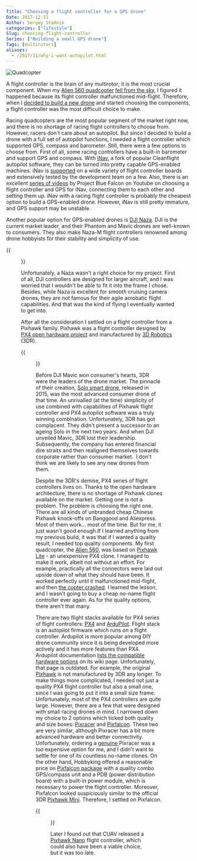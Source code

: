 ```yaml
---
Title: "Choosing a flight controller for a GPS drone"
Date: 2017-12-31
Author: Sergey Stadnik
categories: ["lifestyle"]
Slug: choosing-flight-controller
Series: ["Building a small GPS drone"]
Tags: [multirotors]
aliases:
  - /2017/11/why-i-want-autopilot.html
---
```


![Quadcopter](https://lh3.googleusercontent.com/-1HQcq8c4nPI/WkdMe4ga2pI/AAAAAAAA6H8/zh_5dpq3ZE0IqyvpH4UqO_4rSlCSozBXQCE0YBhgL/s800/pexels-photo-529599.jpeg)

A flight controller is the brain of any multirotor; it is the most crucial component. When my <a href="../../2016/09/alien-560-quadcopter-build-part-1-parts.html">Alien 560 quadcopter</a> <a href="https://youtu.be/SFSsMt6lBdg">fell from the sky</a>, I figured it happened because its flight controller malfunctioned mid-flight. Therefore, when I <a href="/2017/11/why-i-want-autopilot.html">decided to build a new drone</a> and started choosing the components, a flight controller was the most difficult choice to make.

Racing quadcopters are the most popular segment of the market right now, and there is no shortage of racing flight controllers to choose from. However, racers don't care about an autopilot. But since I decided to build a drone with a full set of autopilot functions, I needed a flight controller which supported GPS, compass and barometer. Still, there were a few options to choose from. First of all, some racing controllers have a built-in barometer and support GPS and compass. With <a href="http://inavflight.com/">iNav</a>, a fork of popular Cleanflight autopilot software, they can be turned into pretty capable GPS-enabled machines. iNav is <a href="https://github.com/iNavFlight/inav/wiki/Supported-boards">supported</a> on a wide variety of flight controller boards and extensively tested by the development team on a few. Also, there is an excellent <a href="https://www.youtube.com/playlist?list=PLiYYhnH4BhI8DKSj5LLo2U7y5bTdqAZr1">series of videos</a> by Project Blue Falcon on Youtube on choosing a flight controller and GPS for iNav, connecting them to each other and setting them up. iNav with a racing flight controller is probably the cheapest option to build a GPS-enabled drone. However, iNav is still pretty immature, and GPS support may be unstable.

Another popular option for GPS-enabled drones is <a href="https://www.dji.com/naza-m-v2">DJI Naza</a>. DJI is the current market leader, and their Phantom and Mavic drones are well-known to consumers. They also make Naza-M flight controllers renowned among drone hobbyists for their stability and simplicity of use.

{{<figure src="https://lh3.googleusercontent.com/-Hogi68paxtI/WkhOkIBD35I/AAAAAAAA6LU/TZFmGf4BQX0nWu1QAchsAo_bcp7H9arRwCE0YBhgL/s400/Naza_m2.jpg" alt="DJI Naza-M V2" caption="DJI Naza-M V2 | Source: " attr="dji.com" attrlink="https://www.dji.com/naza-m-v2?site=brandsite&amp;from=landing_page">}}

Unfortunately, a Naza wasn't a right choice for my project. First of all, DJI controllers are designed for larger aircraft, and I was worried that I wouldn't be able to fit it into the frame I chose. Besides, while Naza is excellent for smooth cruising camera drones, they are not famous for their agile acrobatic flight capabilities. And that was the kind of flying I eventually wanted to get into.

After all the consideration I settled on a flight controller from a Pixhawk family. Pixhawk was a flight controller designed by <a href="https://pixhawk.org/">PX4 open hardware project</a> and manufactured by <a href="https://3dr.com/">3D Robotics</a> (3DR).

{{<figure src="https://lh3.googleusercontent.com/-CsIJFeTzOAo/WkhPykfS_QI/AAAAAAAA6L0/C_PxTCfuvxAS0C8X7W2JKZGt6HBaxqB0ACE0YBhgL/s640/pixhawk.jpg" alt="Pixhawk Flight Controller" caption="Pixhawk Flight Controller | Source: " attr="pixhawk.org" attrlink="https://pixhawk.org/">}}

Before DJI Mavic won consumer's hearts, 3DR were the leaders of the drone market. The pinnacle of their creation, <a href="https://3dr.com/solo-drone/">Solo smart drone</a>, released in 2015, was the most advanced consumer drone of that time. An unrivalled (at the time) simplicity of use combined with capabilities of Pixhawk flight controller and PX4 autopilot software was a truly winning combination. Unfortunately, 3DR has got complacent. They didn't present a successor to an ageing Solo in the next two years. And when DJI unveiled Mavic, 3DR lost their leadership. Subsequently, the company has entered financial dire straits and then realigned themselves towards corporate rather than consumer market.  I don't think we are likely to see any new drones from them.

Despite the 3DR's demise, PX4 series of flight controllers lives on. Thanks to the open hardware architecture, there is no shortage of Pixhawk clones available on the market. Getting one is not a problem. The problem is choosing the right one. There are all kinds of unbranded cheap Chinese Pixhawk knock-offs on Banggood and Aliexpress. Most of them work... most of the time. But for me, it just wasn't good enough.If I learned anything from my previous build, it was that if I wanted a quality result, I needed top quality components. My first quadcopter, the <a href="/2016/09/alien-560-quadcopter-build-part-1-parts.html">Alien 560</a>, was based on <a href="https://www.rcgroups.com/forums/showthread.php?2418029-Pixhawk-LITE-mini-pixhawk-clone">Pixhawk Lite</a> - an unexpensive PX4 clone. I managed to make it work, albeit not without an effort. For example, practically all the connectors were laid out upside down of what they should have been. It worked perfectly until it malfunctioned mid-flight, and then <a href="https://youtu.be/SFSsMt6lBdg">the copter crashed</a>. I learned the lesson, and I wasn't going to buy a cheap no-name flight controller ever again. As for the quality options, there aren't that many.

There are two flight stacks available for PX4 series of flight controllers: <a href="http://px4.io/">PX4</a> and <a href="http://ardupilot.org/">ArduPilot</a>. Flight stack is an autopilot firmware which runs on a flight controller. Ardupilot is more popular among DIY drone community since it is being developed more actively and it has more features than PX4. Ardupilot documentation <a href="http://ardupilot.org/copter/docs/common-autopilots.html">lists the compatible hardware options</a> on its wiki page. Unfortunately, that page is outdated. For example, the original <a href="http://ardupilot.org/copter/docs/common-pixhawk-overview.html">Pixhawk</a> is not manufactured by 3DR any longer. To make things more complicated, I needed not just a quality PX4 flight controller but also a small one, since I was going to put it into a small size frame. Unfortunately, most of the PX4 controllers are quite large. However, there are a few that were designed with small racing drones in mind. I narrowed down my choice to 2 options which ticked both quality and size boxes: <a href="https://pixhawk.org/modules/pixracer">Pixracer</a> and <a href="http://www.holybro.com/product/8">Pixfalcon</a>. These two are very similar, although Pixracer has a bit more advanced hardware and better connectivity. Unfortunately, ordering a <a href="https://store.mrobotics.io/category-s/112.htm">genuine </a>Pixracer was a too expensive option for me, and I didn't want to settle for one of its countless no-name clones. On the other hand, Hobbyking offered a reasonable price on <a href="https://hobbyking.com/en_us/pixfalcon-micro-px4-autopilot-plus-micro-m8n-gps-and-mega-pbd-power-module.html">Pixfalcon package</a> with a quality combo GPS/compass unit and a PDB (power distribution board) with a built-in power module, which is necessary to power the flight controller. Moreover, Pixfalcon looked suspiciously similar to the official 3DR <a href="https://store.3dr.com/products/3dr-pixhawk">Pixhawk Mini</a>. Therefore, I settled on Pixfalcon.

{{<figure src="https://lh3.googleusercontent.com/-AOHTtmJapLE/WkhR1k-0JGI/AAAAAAAA6Mc/dCLm1poVZwwiU1tjYv1vA-lLYvO08l_lwCE0YBhgL/s320/pixfalcon.png" alt="Pixfalcon flight controller" caption="Pixfalcon flight controller | Source: " attr="www.holybro.com" attrlink="http://www.holybro.com/product/8">}}

Later I found out that CUAV released a <a href="http://www.cuav.net/?dt_portfolio=pixhack-nano-%E6%97%A0%E4%BA%BA%E6%9C%BA%E6%8E%A7%E5%88%B6%E7%B3%BB%E7%BB%9F">Pixhawk Nano</a> flight controller, which could also have been a viable choice, but it was too late.